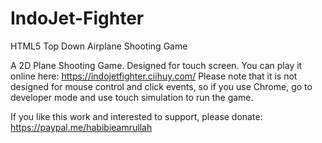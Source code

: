 # IndoJet-Fighter
HTML5 Top Down Airplane Shooting Game

A 2D Plane Shooting Game.
Designed for touch screen.
You can play it online here: https://indojetfighter.ciihuy.com/
Please note that it is not designed for mouse control and click events, so if you use Chrome, go to developer mode and use touch simulation to run the game.

If you like this work and interested to support, please donate: https://paypal.me/habibieamrullah
